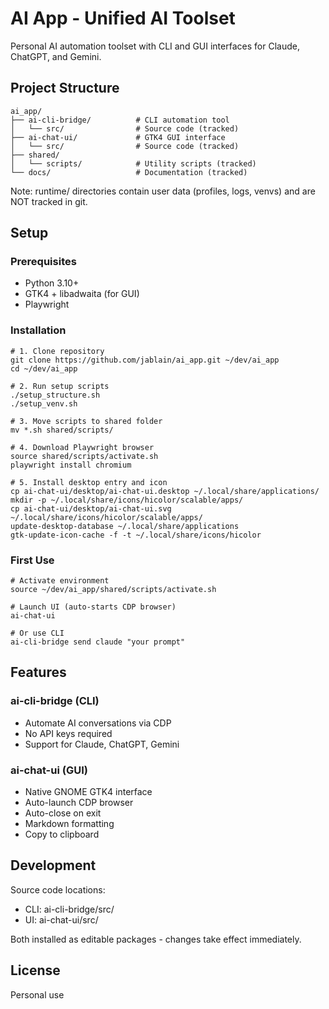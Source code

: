 # AI App - Unified AI Toolset

Personal AI automation toolset with CLI and GUI interfaces for Claude, ChatGPT, and Gemini.

## Project Structure

    ai_app/
    ├── ai-cli-bridge/          # CLI automation tool
    │   └── src/                # Source code (tracked)
    ├── ai-chat-ui/             # GTK4 GUI interface  
    │   └── src/                # Source code (tracked)
    ├── shared/
    │   └── scripts/            # Utility scripts (tracked)
    └── docs/                   # Documentation (tracked)

Note: runtime/ directories contain user data (profiles, logs, venvs) and are NOT tracked in git.

## Setup

### Prerequisites

- Python 3.10+
- GTK4 + libadwaita (for GUI)
- Playwright

### Installation

    # 1. Clone repository
    git clone https://github.com/jablain/ai_app.git ~/dev/ai_app
    cd ~/dev/ai_app

    # 2. Run setup scripts
    ./setup_structure.sh
    ./setup_venv.sh

    # 3. Move scripts to shared folder
    mv *.sh shared/scripts/

    # 4. Download Playwright browser
    source shared/scripts/activate.sh
    playwright install chromium

    # 5. Install desktop entry and icon
    cp ai-chat-ui/desktop/ai-chat-ui.desktop ~/.local/share/applications/
    mkdir -p ~/.local/share/icons/hicolor/scalable/apps/
    cp ai-chat-ui/desktop/ai-chat-ui.svg ~/.local/share/icons/hicolor/scalable/apps/
    update-desktop-database ~/.local/share/applications
    gtk-update-icon-cache -f -t ~/.local/share/icons/hicolor

### First Use

    # Activate environment
    source ~/dev/ai_app/shared/scripts/activate.sh

    # Launch UI (auto-starts CDP browser)
    ai-chat-ui

    # Or use CLI
    ai-cli-bridge send claude "your prompt"

## Features

### ai-cli-bridge (CLI)
- Automate AI conversations via CDP
- No API keys required
- Support for Claude, ChatGPT, Gemini

### ai-chat-ui (GUI)
- Native GNOME GTK4 interface
- Auto-launch CDP browser
- Auto-close on exit
- Markdown formatting
- Copy to clipboard

## Development

Source code locations:
- CLI: ai-cli-bridge/src/
- UI: ai-chat-ui/src/

Both installed as editable packages - changes take effect immediately.

## License

Personal use
